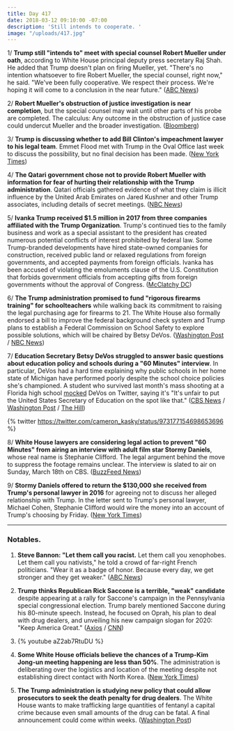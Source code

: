 ```yaml
---
title: Day 417
date: 2018-03-12 09:10:00 -07:00
description: 'Still intends to cooperate. '
image: "/uploads/417.jpg"
---
```


1/ **Trump still "intends to" meet with special counsel Robert Mueller under oath**, according to White House principal deputy press secretary Raj Shah. He added that Trump doesn't plan on firing Mueller, yet. "There's no intention whatsoever to fire Robert Mueller, the special counsel, right now," he said. "We've been fully cooperative. We respect their process. We're hoping it will come to a conclusion in the near future." ([ABC News](http://abcnews.go.com/Politics/trump-intends-meet-special-counsel-oath-white-house/story?id=53658533))

2/ **Robert Mueller's obstruction of justice investigation is near completion**, but the special counsel may wait until other parts of his probe are completed. The calculus: Any outcome in the obstruction of justice case could undercut Mueller and the broader investigation. ([Bloomberg](https://www.bloomberg.com/news/articles/2018-03-12/mueller-is-said-to-weigh-putting-off-trump-obstruction-decision)) 

3/ **Trump is discussing whether to add Bill Clinton's impeachment lawyer to his legal team**. Emmet Flood met with Trump in the Oval Office last week to discuss the possibility, but no final decision has been made. ([New York Times](https://www.nytimes.com/2018/03/10/us/politics/trump-mueller-flood.html))

4/ **The Qatari government chose not to provide Robert Mueller with information for fear of hurting their relationship with the Trump administration**. Qatari officials gathered evidence of what they claim is illicit influence by the United Arab Emirates on Jared Kushner and other Trump associates, including details of secret meetings. ([NBC News](https://www.nbcnews.com/politics/national-security/qataris-opted-not-give-info-kushner-secret-meetings-mueller-n855326))

5/ **Ivanka Trump received $1.5 million in 2017 from three companies affiliated with the Trump Organization**. Trump's continued ties to the family business and work as a special assistant to the president has created numerous potential conflicts of interest prohibited by federal law. Some Trump-branded developments have hired state-owned companies for construction, received public land or relaxed regulations from foreign governments, and accepted payments from foreign officials. Ivanka has been accused of violating the emoluments clause of the U.S. Constitution that forbids government officials from accepting gifts from foreign governments without the approval of Congress. ([McClatchy DC](http://www.mcclatchydc.com/article204578309.html))

6/ **The Trump administration promised to fund "rigorous firearms training" for schoolteachers** while walking back its commitment to raising the legal purchasing age for firearms to 21. The White House also formally endorsed a bill to improve the federal background check system and Trump plans to establish a Federal Commission on School Safety to explore possible solutions, which will be chaired by Betsy DeVos. ([Washington Post](https://www.washingtonpost.com/politics/white-house-vows-to-help-arm-teachers-and-backs-off-raising-age-for-buying-guns/2018/03/11/14da0c8e-253a-11e8-bc72-077aa4dab9ef_story.html?utm_term=.f6770cc1b2f5) / [NBC News](https://www.nbcnews.com/politics/white-house/white-house-promises-federal-aid-train-armed-teachers-n855636))

7/ **Education Secretary Betsy DeVos struggled to answer basic questions about education policy and schools during a "60 Minutes" interview**. In particular, DeVos had a hard time explaining why public schools in her home state of Michigan have performed poorly despite the school choice policies she's championed. A student who survived last month's mass shooting at a Florida high school [mocked](http://thehill.com/blogs/blog-briefing-room/news/377924-parkland-student-mocks-devos-unfair-to-make-the-education) DeVos on Twitter, saying it's "It's unfair to put the United States Secretary of Education on the spot like that." ([CBS News](https://www.cbsnews.com/news/secretary-of-education-betsy-devos-on-guns-school-choice-and-why-people-dont-like-her/) / [Washington Post](https://www.washingtonpost.com/news/answer-sheet/wp/2018/03/12/education-secretary-betsy-devos-stumbles-during-pointed-60-minutes-interview/) / [The Hill](http://thehill.com/homenews/administration/377888-devos-pressed-on-performance-of-public-schools-under-policies-she))

{% twitter https://twitter.com/cameron_kasky/status/973177154698653696 %}

8/ **White House lawyers are considering legal action to prevent "60 Minutes" from airing an interview with adult film star Stormy Daniels**, whose real name is Stephanie Clifford. The legal argument behind the move to suppress the footage remains unclear. The interview is slated to air on Sunday, March 18th on CBS. ([BuzzFeed News](https://www.buzzfeed.com/chrisgeidner/trump-lawyers-are-considering-a-challenge-to-60-minutes?utm_term=.jar43rPGNP#.xqRl0DZ1bZ))

9/ **Stormy Daniels offered to return the $130,000 she received from Trump's personal lawyer in 2016** for agreeing not to discuss her alleged relationship with Trump. In the letter sent to Trump's personal lawyer, Michael Cohen, Stephanie Clifford would wire the money into an account of Trump's choosing by Friday. ([New York Times](https://www.nytimes.com/2018/03/12/business/media/stormy-daniels-donald-trump.html))

---

### Notables.

1. **Steve Bannon: "Let them call you racist.** Let them call you xenophobes. Let them call you nativists," he told a crowd of far-right French politicians. "Wear it as a badge of honor. Because every day, we get stronger and they get weaker." ([ABC News](http://abcnews.go.com/Politics/steve-bannon-call-racist-wear-badge-honor/story?id=53656814))

2. **Trump thinks Republican Rick Saccone is a terrible, "weak" candidate** despite appearing at a rally for Saccone's campaign in the Pennsylvania special congressional election. Trump barely mentioned Saccone during his 80-minute speech. Instead, he focused on Oprah, his plan to deal with drug dealers, and unveiling his new campaign slogan for 2020: "Keep America Great." ([Axios](https://www.axios.com/scoop-trump-privately-trashes-rick-saccone-1520806446-c7033bad-f7a4-4d92-80a7-40113967a0e2.html) / [CNN](https://www.cnn.com/2018/03/10/politics/trump-pennsylvania-speech-rick-saccone/index.html))

3. {% youtube aZ2ab7RtuDU %}

4. **Some White House officials believe the chances of a Trump-Kim Jong-un meeting happening are less than 50%**. The administration is deliberating over the logistics and location of the meeting despite not establishing direct contact with North Korea. ([New York Times](https://www.nytimes.com/2018/03/09/us/politics/trump-kim-jong-un-meeting-planning.html))

5. **The Trump administration is studying new policy that could allow prosecutors to seek the death penalty for drug dealers**. The White House wants to make trafficking large quantities of fentanyl a capital crime because even small amounts of the drug can be fatal. A final announcement could come within weeks. ([Washington Post](https://www.washingtonpost.com/national/trump-administration-studying-possibility-of-seeking-death-penalty-for-drug-dealers/2018/03/09/4d9cc994-23c3-11e8-94da-ebf9d112159c_story.html))